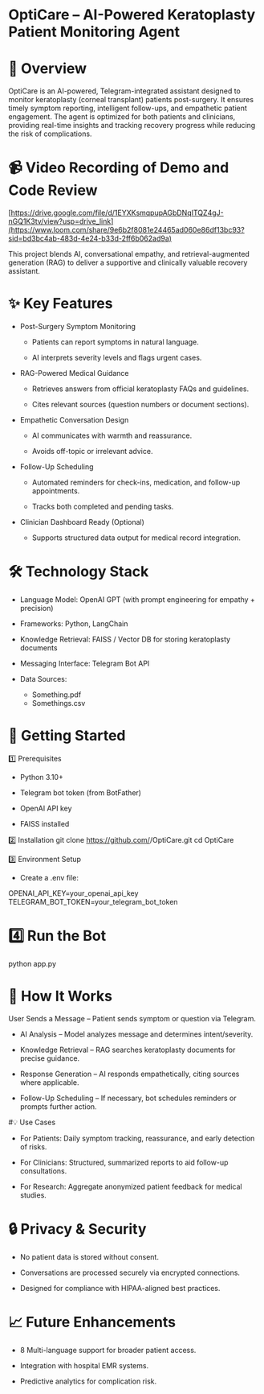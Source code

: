 # OptiCare – AI-Powered Keratoplasty Patient Monitoring Agent
# 📌 Overview

OptiCare is an AI-powered, Telegram-integrated assistant designed to monitor keratoplasty (corneal transplant) patients post-surgery. It ensures timely symptom reporting, intelligent follow-ups, and empathetic patient engagement. The agent is optimized for both patients and clinicians, providing real-time insights and tracking recovery progress while reducing the risk of complications.

# 📹 Video Recording of Demo and Code Review
[https://drive.google.com/file/d/1EYXKsmqpupAGbDNqITQZ4gJ-nGQ1K3tv/view?usp=drive_link](https://www.loom.com/share/9e6b2f8081e24465ad060e86df13bc93?sid=bd3bc4ab-483d-4e24-b33d-2ff6b062ad9a)

This project blends AI, conversational empathy, and retrieval-augmented generation (RAG) to deliver a supportive and clinically valuable recovery assistant.

# ✨ Key Features

* Post-Surgery Symptom Monitoring

  * Patients can report symptoms in natural language.

  * AI interprets severity levels and flags urgent cases.

* RAG-Powered Medical Guidance

  * Retrieves answers from official keratoplasty FAQs and guidelines.

  * Cites relevant sources (question numbers or document sections).

* Empathetic Conversation Design

  * AI communicates with warmth and reassurance.

  * Avoids off-topic or irrelevant advice.

* Follow-Up Scheduling

  * Automated reminders for check-ins, medication, and follow-up appointments.

  * Tracks both completed and pending tasks.

* Clinician Dashboard Ready (Optional)

  * Supports structured data output for medical record integration.

# 🛠️ Technology Stack

* Language Model: OpenAI GPT (with prompt engineering for empathy + precision)

* Frameworks: Python, LangChain

* Knowledge Retrieval: FAISS / Vector DB for storing keratoplasty documents

* Messaging Interface: Telegram Bot API

* Data Sources:

  * Something.pdf
  * Somethings.csv

# 🚀 Getting Started
1️⃣ Prerequisites

* Python 3.10+

* Telegram bot token (from BotFather)

* OpenAI API key

* FAISS installed


2️⃣ Installation
git clone https://github.com/<your-username>/OptiCare.git
cd OptiCare


3️⃣ Environment Setup

* Create a .env file:

OPENAI_API_KEY=your_openai_api_key
TELEGRAM_BOT_TOKEN=your_telegram_bot_token


# 4️⃣ Run the Bot
python app.py

# 🧠 How It Works

User Sends a Message – Patient sends symptom or question via Telegram.

* AI Analysis – Model analyzes message and determines intent/severity.

* Knowledge Retrieval – RAG searches keratoplasty documents for precise guidance.

* Response Generation – AI responds empathetically, citing sources where applicable.

* Follow-Up Scheduling – If necessary, bot schedules reminders or prompts further action.

#💡 Use Cases

* For Patients: Daily symptom tracking, reassurance, and early detection of risks.

* For Clinicians: Structured, summarized reports to aid follow-up consultations.

* For Research: Aggregate anonymized patient feedback for medical studies.

# 🔒 Privacy & Security

* No patient data is stored without consent.

* Conversations are processed securely via encrypted connections.

* Designed for compliance with HIPAA-aligned best practices.

# 📈 Future Enhancements

* 8 Multi-language support for broader patient access.

* Integration with hospital EMR systems.

* Predictive analytics for complication risk.
